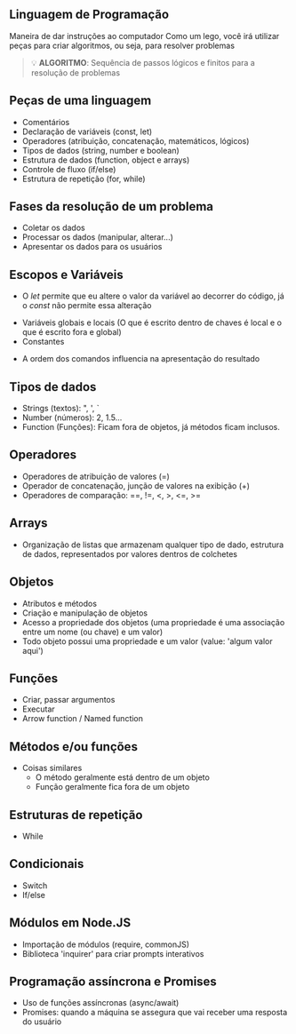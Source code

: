 ## Linguagem de Programação

Maneira de dar instruções ao computador
Como um lego, você irá utilizar peças para criar algoritmos, ou seja, para resolver problemas

> 💡 **ALGORITMO**: Sequência de passos lógicos e finitos para a resolução de problemas

## Peças de uma linguagem

- Comentários
- Declaração de variáveis (const, let)
- Operadores (atribuição, concatenação, matemáticos, lógicos)
- Tipos de dados (string, number e boolean)
- Estrutura de dados (function, object e arrays)
- Controle de fluxo (if/else)
- Estrutura de repetição (for, while)

## Fases da resolução de um problema

- Coletar os dados
- Processar os dados (manipular, alterar...)
- Apresentar os dados para os usuários

## Escopos e Variáveis
* O *let* permite que eu altere o valor da variável ao decorrer do código, já o *const* não permite essa alteração

- Variáveis globais e locais (O que é escrito dentro de chaves é local e o que é escrito fora e global)
- Constantes

* A ordem dos comandos influencia na apresentação do resultado

## Tipos de dados

- Strings (textos): ", ', `
- Number (números): 2, 1.5...
- Function (Funções): Ficam fora de objetos, já métodos ficam inclusos.

## Operadores
- Operadores de atribuição de valores (=)
- Operador de concatenação, junção de valores na exibição (+)
- Operadores de comparação: ==, !=, <, >, <=, >=

## Arrays 

- Organização de listas que armazenam qualquer tipo de dado, estrutura de dados, representados por valores dentros de colchetes

## Objetos
- Atributos e métodos
- Criação e manipulação de objetos 
- Acesso a propriedade dos objetos (uma propriedade é uma associação entre um nome (ou chave) e um valor)
- Todo objeto possui uma propriedade e um valor (value: 'algum valor aqui')

## Funções
- Criar, passar argumentos
- Executar
- Arrow function / Named function

## Métodos e/ou funções
- Coisas similares
   - O método geralmente está dentro de um objeto
   - Função geralmente fica fora de um objeto

## Estruturas de repetição
- While

## Condicionais
- Switch
- If/else

## Módulos em Node.JS
- Importação de módulos (require, commonJS)
- Biblioteca 'inquirer' para criar prompts interativos

## Programação assíncrona e Promises
- Uso de funções assíncronas (async/await)
- Promises: quando a máquina se assegura que vai receber uma resposta do usuário